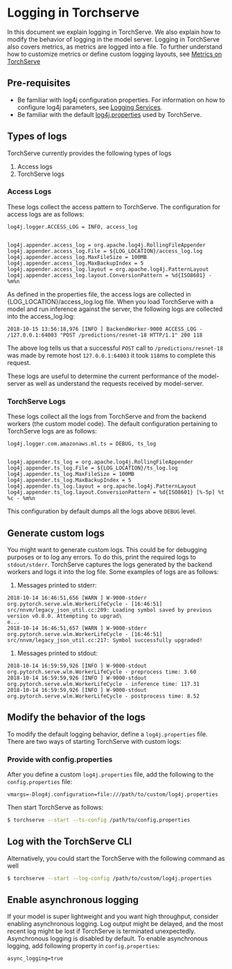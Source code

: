 # Logging in Torchserve

In this document we explain logging in TorchServe. We also explain how to modify the behavior of logging in the model server.
Logging in TorchServe also covers metrics, as metrics are logged into a file.
To further understand how to customize metrics or define custom logging layouts, see [Metrics on TorchServe](metrics.md)

## Pre-requisites

* Be familiar with log4j configuration properties.
For information on how to configure log4j parameters, see [Logging Services](https://logging.apache.org/log4j/2.x/manual/configuration.html).
* Be familiar with the default [log4j.properties](../frontend/server/src/main/resources/log4j.properties) used by TorchServe.

## Types of logs

TorchServe currently provides the following types of logs

1. Access logs
1. TorchServe logs

### Access Logs

These logs collect the access pattern to TorchServe. The configuration for access logs are as follows:

```properties
log4j.logger.ACCESS_LOG = INFO, access_log


log4j.appender.access_log = org.apache.log4j.RollingFileAppender
log4j.appender.access_log.File = ${LOG_LOCATION}/access_log.log
log4j.appender.access_log.MaxFileSize = 100MB
log4j.appender.access_log.MaxBackupIndex = 5
log4j.appender.access_log.layout = org.apache.log4j.PatternLayout
log4j.appender.access_log.layout.ConversionPattern = %d{ISO8601} - %m%n
```

As defined in the properties file, the access logs are collected in {LOG_LOCATION}/access_log.log file.
When you load TorchServe with a model and run inference against the server, the following logs are collected into the access_log.log:

```text
2018-10-15 13:56:18,976 [INFO ] BackendWorker-9000 ACCESS_LOG - /127.0.0.1:64003 "POST /predictions/resnet-18 HTTP/1.1" 200 118
```

The above log tells us that a successful `POST` call to `/predictions/resnet-18` was made by remote host `127.0.0.1:64003` it took `118`ms to complete this request.

These logs are useful to determine the current performance of the model-server as well as understand the requests received by model-server.

### TorchServe Logs

These logs collect all the logs from TorchServe and from the backend workers (the custom model code).
The default configuration pertaining to TorchServe logs are as follows:

```properties
log4j.logger.com.amazonaws.ml.ts = DEBUG, ts_log


log4j.appender.ts_log = org.apache.log4j.RollingFileAppender
log4j.appender.ts_log.File = ${LOG_LOCATION}/ts_log.log
log4j.appender.ts_log.MaxFileSize = 100MB
log4j.appender.ts_log.MaxBackupIndex = 5
log4j.appender.ts_log.layout = org.apache.log4j.PatternLayout
log4j.appender.ts_log.layout.ConversionPattern = %d{ISO8601} [%-5p] %t %c - %m%n
```

This configuration by default dumps all the logs above `DEBUG` level.

## Generate custom logs

You might want to generate custom logs. This could be for debugging purposes or to log any errors.
To do this, print the required logs to `stdout/stderr`.
TorchServe captures the logs generated by the backend workers and logs it into the log file. Some examples of logs are as follows:

1. Messages printed to stderr:

```text
2018-10-14 16:46:51,656 [WARN ] W-9000-stderr org.pytorch.serve.wlm.WorkerLifeCycle - [16:46:51] src/nnvm/legacy_json_util.cc:209: Loading symbol saved by previous version v0.8.0. Attempting to upgrad\
e...
2018-10-14 16:46:51,657 [WARN ] W-9000-stderr org.pytorch.serve.wlm.WorkerLifeCycle - [16:46:51] src/nnvm/legacy_json_util.cc:217: Symbol successfully upgraded!
```

1. Messages printed to stdout:

```text
2018-10-14 16:59:59,926 [INFO ] W-9000-stdout org.pytorch.serve.wlm.WorkerLifeCycle - preprocess time: 3.60
2018-10-14 16:59:59,926 [INFO ] W-9000-stdout org.pytorch.serve.wlm.WorkerLifeCycle - inference time: 117.31
2018-10-14 16:59:59,926 [INFO ] W-9000-stdout org.pytorch.serve.wlm.WorkerLifeCycle - postprocess time: 8.52
```

## Modify the behavior of the logs

To modify the default logging behavior, define a `log4j.properties` file. There are two ways of starting TorchServe with custom logs:

### Provide with config.properties

 After you define a custom `log4j.properties` file, add the following to the `config.properties` file:

```properties
vmargs=-Dlog4j.configuration=file:///path/to/custom/log4j.properties
```

Then start TorchServe as follows:

```bash
$ torchserve --start --ts-config /path/to/config.properties
```

## Log with the TorchServe CLI

Alternatively, you could start the TorchServe with the following command as well

```bash
$ torchserve --start --log-config /path/to/custom/log4j.properties
```

## Enable asynchronous logging

If your model is super lightweight and you want high throughput, consider enabling asynchronous logging.
Log output might be delayed, and the most recent log might be lost if TorchServe is terminated unexpectedly.
Asynchronous logging is disabled by default.
To enable asynchronous logging, add following property in `config.properties`:

```properties
async_logging=true
```
